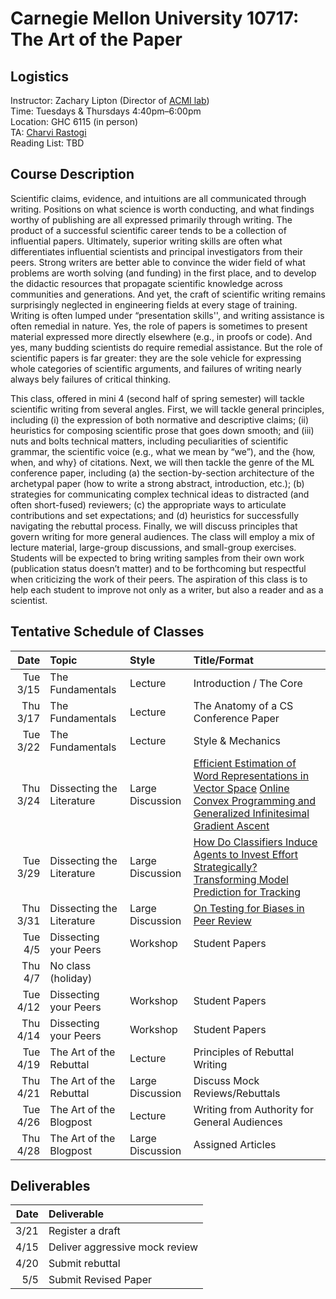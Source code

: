 # Carnegie Mellon University 10717: The Art of the Paper

## Logistics 

Instructor: Zachary Lipton (Director of [ACMI lab](https://acmilab.org/)) \
Time: Tuesdays & Thursdays 4:40pm–6:00pm \
Location: GHC 6115 (in person) \
TA: [Charvi Rastogi](https://sites.google.com/view/charvirastogi/home)  \
Reading List: TBD

## Course Description

Scientific claims, evidence, and intuitions are all communicated through writing. Positions on what science is worth conducting, and what findings worthy of publishing are all expressed primarily through writing. The product of a successful scientific career tends to be a collection of influential papers. Ultimately, superior writing skills are often what differentiates influential scientists and principal investigators from their peers. Strong writers are better able to convince the wider field of what problems are worth solving (and funding) in the first place, and to develop the didactic resources that propagate scientific knowledge across communities and generations. And yet, the craft of scientific writing remains surprisingly neglected in engineering fields at every stage of training. Writing is often lumped under “presentation skills'', and writing assistance is often remedial in nature. Yes, the role of papers is sometimes to present material expressed more directly elsewhere (e.g., in proofs or code). And yes, many budding scientists do require remedial assistance. But the role of scientific papers is far greater: they are the sole vehicle for expressing whole categories of scientific arguments, and failures of writing nearly always bely failures of critical thinking. 

This class, offered in mini 4 (second half of spring semester) will tackle scientific writing from several angles. First, we will tackle general principles, including (i) the expression of both normative and descriptive claims; (ii) heuristics for composing scientific prose that goes down smooth; and (iii) nuts and bolts technical matters, including peculiarities of scientific grammar, the scientific voice (e.g., what we mean by “we”), and the {how, when, and why} of citations. Next, we will then tackle the genre of the ML conference paper, including (a) the section-by-section architecture of the archetypal paper (how to write a strong abstract, introduction, etc.); (b) strategies for communicating complex technical ideas to distracted (and often short-fused) reviewers; (c) the appropriate ways to articulate contributions and set expectations; and (d) heuristics for successfully navigating the rebuttal process. Finally, we will discuss principles that govern writing for more general audiences. The class will employ a mix of lecture material, large-group discussions, and small-group exercises. Students will be expected to bring writing samples from their own work (publication status doesn’t matter) and to be forthcoming but respectful when criticizing the work of their peers. The aspiration of this class is to help each student to improve not only as a writer, but also a reader and as a scientist.

## Tentative Schedule of Classes

| Date | Topic | Style | Title/Format | 
| ---: | :--- | :--- | :--- |
|Tue 3/15   | The Fundamentals |	Lecture  | Introduction / The Core |
|Thu 3/17 | The Fundamentals |	Lecture  | The Anatomy of a CS Conference Paper |
| Tue 3/22 | The Fundamentals |	Lecture   | Style & Mechanics  |
| Thu 3/24  | Dissecting the Literature  |  Large	Discussion   | [Efficient Estimation of Word Representations in Vector Space](https://arxiv.org/pdf/1301.3781.pdf) [Online Convex Programming and Generalized Infinitesimal Gradient Ascent](https://www.aaai.org/Papers/ICML/2003/ICML03-120.pdf) |
| Tue 3/29  | Dissecting the Literature   |  Large	Discussion   | 	[How Do Classifiers Induce Agents to Invest Effort Strategically?](https://dl.acm.org/doi/abs/10.1145/3417742)         [Transforming Model Prediction for Tracking](https://arxiv.org/pdf/2203.11192.pdf) |
| Thu 3/31  | Dissecting the Literature   |  Large	Discussion   | [On Testing for Biases in Peer Review](https://dl.acm.org/doi/pdf/10.5555/3454287.3454762) |
| Tue 4/5   |  Dissecting your Peers   |    	Workshop      |  	Student Papers  |
| Thu 4/7    |  No class (holiday) | | |
| Tue 4/12   |  Dissecting your Peers   |    	Workshop      |  	Student Papers  |
| Thu 4/14   |  Dissecting your Peers   |    	Workshop      |  	Student Papers  |
|  Tue 4/19   | The Art of the Rebuttal   |    	Lecture      |  Principles of Rebuttal Writing  |
|  Thu 4/21   | The Art of the Rebuttal   |    	Large Discussion      |  Discuss Mock Reviews/Rebuttals  |
|  Tue 4/26   | The Art of the Blogpost   |    	Lecture      |  Writing from Authority for General Audiences |
|  Thu 4/28   | The Art of the Blogpost   |    	Large Discussion      | Assigned Articles  |

## Deliverables 

| Date | Deliverable | 
| ---: | :--- |
|3/21	|	Register a draft|
|4/15	|	Deliver aggressive mock review 
|4/20	|	Submit rebuttal |
|5/5 	|	Submit Revised Paper |



